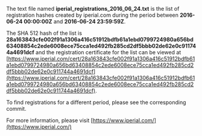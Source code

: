The text file named **iperial_registrations_2016_06_24.txt** is the list of registration hashes created by iperial.com during the period between **2016-06-24 00:00:00Z** and **2016-06-24 23:59:59Z**.

The SHA 512 hash of the list is **28a163843cfe002f91a1306a416c51912bdfb61a1ebd0799724980a656bd63408854c2ede6008ece75cca1ed492fb285cd2df5bbb02de62e0c911744a4691dcf** and the registration certificate for the list can be viewed at [https://www.iperial.com/cert/28a163843cfe002f91a1306a416c51912bdfb61a1ebd0799724980a656bd63408854c2ede6008ece75cca1ed492fb285cd2df5bbb02de62e0c911744a4691dcf](https://www.iperial.com/cert/28a163843cfe002f91a1306a416c51912bdfb61a1ebd0799724980a656bd63408854c2ede6008ece75cca1ed492fb285cd2df5bbb02de62e0c911744a4691dcf).

To find registrations for a different period, please see the corresponding commit.

For more information, please visit [https://www.iperial.com/](https://www.iperial.com/)
